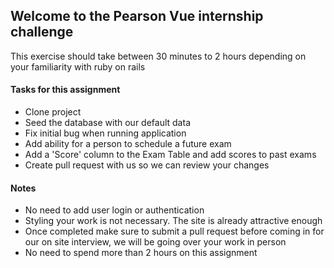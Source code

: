 ## Welcome to the Pearson Vue internship challenge

This exercise should take between 30 minutes to 2 hours depending on your familiarity with ruby on rails

#### Tasks for this assignment

* Clone project
* Seed the database with our default data
* Fix initial bug when running application
* Add ability for a person to schedule a future exam
* Add a 'Score' column to the Exam Table and add scores to past exams
* Create pull request with us so we can review your changes

#### Notes
- No need to add user login or authentication 
- Styling your work is not necessary. The site is already attractive enough
- Once completed make sure to submit a pull request before coming in for our on site interview, 
we will be going over your work in person
- No need to spend more than 2 hours on this assignment